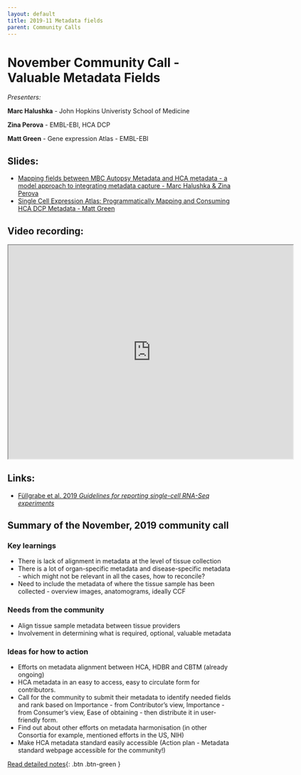 ```yaml
---
layout: default
title: 2019-11 Metadata fields
parent: Community Calls
---
```

<script src="https://kit.fontawesome.com/fc66878563.js" crossorigin="anonymous"></script>
# November Community Call - Valuable Metadata Fields

*Presenters:* 

**Marc Halushka** - John Hopkins Univeristy School of Medicine

**Zina Perova**  - EMBL-EBI, HCA DCP

**Matt Green** - Gene expression Atlas - EMBL-EBI

## <i class="fas fa-chalkboard-teacher"></i> Slides:
- [Mapping fields between MBC Autopsy Metadata and HCA metadata - a model approach to integrating metadata capture - Marc Halushka & Zina Perova](https://docs.google.com/presentation/d/1YCbQvyZgp4Oicnc2mzv1d4Gevv2xcDyuLf43Tsp0IYY/edit#slide=id.p)
- [Single Cell Expression Atlas: Programmatically Mapping and Consuming HCA DCP Metadata - Matt Green](https://drive.google.com/open?id=1QA66gBMPY-JCGEf0Vpc4moiUwL2mmpsh)

## <i class="fas fa-video"></i> Video recording:
<iframe src="https://drive.google.com/file/d/1jXEkJRE-My6yMrFnCUDMZrfdBusqJRlj/preview" width="640" height="480"></iframe>

## <i class="fas fa-external-link-square-alt"></i> Links:

- [Füllgrabe et al. 2019 *Guidelines for reporting single-cell RNA-Seq experiments*](https://arxiv.org/abs/1910.14623)

## Summary of the November, 2019 community call

### <i class="fas fa-search"></i> Key learnings

- There is lack of alignment in metadata at the level of tissue collection 
- There is a lot of organ-specific metadata and disease-specific metadata - which might not be relevant in all the cases, how to reconcile?
- Need to include the metadata of where the tissue sample has been collected - overview images, anatomograms, ideally CCF

### <i class="far fa-comment-dots"></i> Needs from the community
- Align tissue sample metadata between tissue providers 
- Involvement in determining what is required, optional, valuable metadata
  
### <i class="far fa-lightbulb"></i> Ideas for how to action
- Efforts on metadata alignment between HCA, HDBR and CBTM (already ongoing)
- HCA metadata in an easy to access, easy to circulate form for contributors.
- Call for the community to submit their metadata to identify needed fields and rank based on Importance - from Contributor’s view, Importance - from Consumer’s view, Ease of obtaining - then distribute it in user-friendly form.
- Find out about other efforts on metadata harmonisation (in other Consortia for example, mentioned efforts in the US, NIH)
- Make HCA metadata standard easily accessible (Action plan - Metadata standard webpage accessible for the community!)

[<i class="fab fa-readme"></i> Read detailed notes](<GOOGLE LINK>){: .btn .btn-green }
